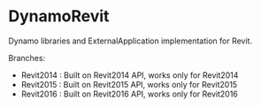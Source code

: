 DynamoRevit
===========

Dynamo libraries and ExternalApplication implementation for Revit.

Branches:
- Revit2014 : Built on Revit2014 API, works only for Revit2014
- Revit2015 : Built on Revit2015 API, works only for Revit2015
- Revit2016 : Built on Revit2016 API, works only for Revit2016

